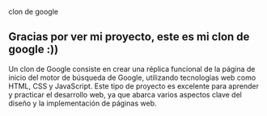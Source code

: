 clon de google
## Gracias por ver mi proyecto, este es mi clon de google :))
Un clon de Google consiste en crear una réplica funcional de la página de inicio del motor de búsqueda de Google, utilizando tecnologías web como HTML, CSS y JavaScript. Este tipo de proyecto es excelente para aprender y practicar el desarrollo web, ya que abarca varios aspectos clave del diseño y la implementación de páginas web.
